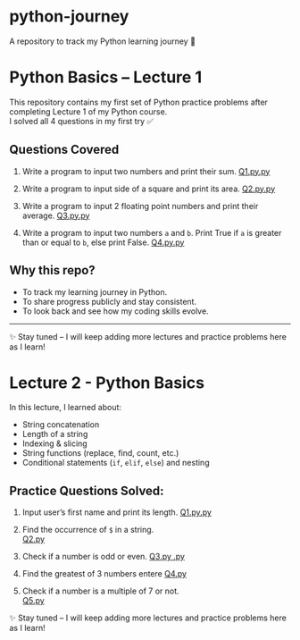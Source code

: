 # python-journey
A repository to track my Python learning journey 🚀
# Python Basics – Lecture 1

This repository contains my first set of Python practice problems after completing Lecture 1 of my Python course.  
I solved all 4 questions in my first try ✅

## Questions Covered
1. Write a program to input two numbers and print their sum. 
[Q1.py.py](https://github.com/user-attachments/files/21810905/Q1.py.py)

2. Write a program to input side of a square and print its area.
[Q2.py.py](https://github.com/user-attachments/files/21810907/Q2.py.py)

3. Write a program to input 2 floating point numbers and print their average.
 [Q3.py.py](https://github.com/user-attachments/files/21810915/Q3.py.py)
 
4. Write a program to input two numbers `a` and `b`. Print True if `a` is greater than or equal to `b`, else print False.
  [Q4.py.py](https://github.com/user-attachments/files/21810916/Q4.py.py)

## Why this repo?
- To track my learning journey in Python.
- To share progress publicly and stay consistent.
- To look back and see how my coding skills evolve.

---

✨ Stay tuned – I will keep adding more lectures and practice problems here as I learn!



# Lecture 2 - Python Basics  
In this lecture, I learned about:  
- String concatenation  
- Length of a string  
- Indexing & slicing  
- String functions (replace, find, count, etc.)  
- Conditional statements (`if`, `elif`, `else`) and nesting  

## Practice Questions Solved:
1. Input user’s first name and print its length.
  [Q1.py.py](https://github.com/user-attachments/files/21821854/Q1.py.py)


3. Find the occurrence of `$` in a string.   
  [Q2.py](https://github.com/user-attachments/files/21821856/Q2.py)

5. Check if a number is odd or even.
    [Q3.py .py](https://github.com/user-attachments/files/21821859/Q3.py.py)
7. Find the greatest of 3 numbers entere
[Q4.py](https://github.com/user-attachments/files/21821867/Q4.py) 

    
9. Check if a number is a multiple of 7 or not.  
[Q5.py](https://github.com/user-attachments/files/21821873/Q5.py)
 
 
✨ Stay tuned – I will keep adding more lectures and practice problems here as I learn!
